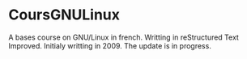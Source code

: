 # CoursGNULinux
A bases course on GNU/Linux in french.
Writting in reStructured Text Improved.
Initialy writting in 2009.
The update is in progress.
